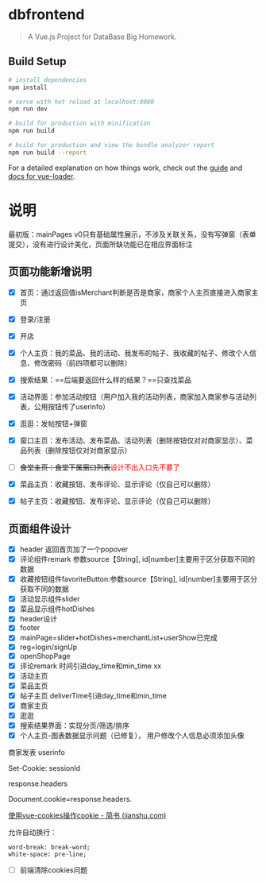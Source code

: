 # dbfrontend

> A Vue.js Project for DataBase Big Homework.

## Build Setup

``` bash
# install dependencies
npm install

# serve with hot reload at localhost:8080
npm run dev

# build for production with minification
npm run build

# build for production and view the bundle analyzer report
npm run build --report
```

For a detailed explanation on how things work, check out the [guide](http://vuejs-templates.github.io/webpack/) and [docs for vue-loader](http://vuejs.github.io/vue-loader).

# 说明

最初版：mainPages v0只有基础属性展示，不涉及关联关系，没有写弹窗（表单提交），没有进行设计美化，页面所缺功能已在相应界面标注

## 页面功能新增说明



- [x] 首页：通过返回值isMerchant判断是否是商家，商家个人主页直接进入商家主页

- [x] 登录/注册

- [x] 开店

- [x] 个人主页：我的菜品、我的活动、我发布的帖子、我收藏的帖子、修改个人信息、修改密码（前四项都可以删除）

- [x] 搜索结果：==后端要返回什么样的结果？==只查找菜品

- [x] 活动界面：参加活动按钮（用户加入我的活动列表，商家加入商家参与活动列表，公用按钮传了userinfo）

- [x] 逛逛：发帖按钮+弹窗

- [x] 窗口主页：发布活动、发布菜品、活动列表（删除按钮仅对对商家显示）、菜品列表（删除按钮仅对对商家显示）

- [ ] ~~食堂主页：食堂下属窗口列表~~<font color='red'>设计不出入口先不要了</font>

- [x] 菜品主页：收藏按钮、发布评论、显示评论（仅自己可以删除）

- [x] 帖子主页：收藏按钮、发布评论、显示评论（仅自己可以删除）

  

## 页面组件设计

- [x] header 返回首页加了一个popover
- [x] 评论组件remark 参数source【String], id[number]主要用于区分获取不同的数据
- [x] 收藏按钮组件favoriteButton:参数source【String], id[number]主要用于区分获取不同的数据
- [x] 活动显示组件slider
- [x] 菜品显示组件hotDishes
- [x] header设计
- [x] footer
- [x] mainPage=slider+hotDishes+merchantList+userShow已完成
- [x] reg=login/signUp
- [x] openShopPage
- [x] 评论remark 时间引进day_time和min_time xx
- [x] 活动主页
- [x] 菜品主页
- [x] 帖子主页 deliverTime引进day_time和min_time
- [x] 商家主页
- [x] 逛逛
- [x] 搜索结果界面：实现分页/筛选/排序
- [x] 个人主页-图表数据显示问题（已修复）， 用户修改个人信息必须添加头像

商家发表 userinfo

Set-Cookie: sessionId

response.headers

Document.cookie=response.headers.

[使用vue-cookies操作cookie - 简书 (jianshu.com)](https://www.jianshu.com/p/60c13168cc8f)

允许自动换行：

```
word-break: break-word;
white-space: pre-line;
```

- [ ] 前端清除cookies问题
